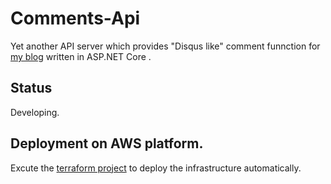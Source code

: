 # Comments-Api

Yet another API server which provides "Disqus like" comment funnction for [my blog](https://aguang.xyz) written in ASP.NET Core .

## Status

Developing.

## Deployment on AWS platform.

Excute the [terraform project](https://github.com/aguang-xyz/comments-api/tree/master/deploy/aws) to deploy the infrastructure automatically.